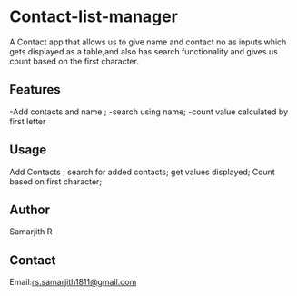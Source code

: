 # Contact-list-manager
A Contact app that allows us to give name and contact no as inputs which gets displayed as a table,and also has search functionality and gives us count based on the first character.

## Features
-Add contacts and name ;
-search using name;
-count value calculated by first letter

## Usage

Add Contacts ;
search for added contacts;
get values displayed;
Count based on first character;

## Author

Samarjith R

## Contact

Email:rs.samarjith1811@gmail.com